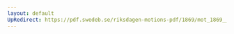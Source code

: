 ```yaml
---
layout: default
UpRedirect: https://pdf.swedeb.se/riksdagen-motions-pdf/1869/mot_1869__ak__00030.pdf
---
```

